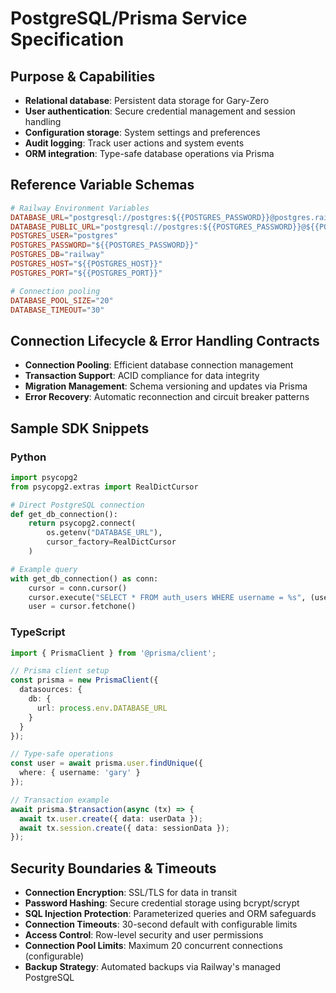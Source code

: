 # PostgreSQL/Prisma Service Specification

## Purpose & Capabilities
- **Relational database**: Persistent data storage for Gary-Zero
- **User authentication**: Secure credential management and session handling
- **Configuration storage**: System settings and preferences
- **Audit logging**: Track user actions and system events
- **ORM integration**: Type-safe database operations via Prisma

## Reference Variable Schemas

```toml
# Railway Environment Variables
DATABASE_URL="postgresql://postgres:${{POSTGRES_PASSWORD}}@postgres.railway.internal:5432/railway"
DATABASE_PUBLIC_URL="postgresql://postgres:${{POSTGRES_PASSWORD}}@${{POSTGRES_HOST}}:${{POSTGRES_PORT}}/railway"
POSTGRES_USER="postgres"
POSTGRES_PASSWORD="${{POSTGRES_PASSWORD}}"
POSTGRES_DB="railway"
POSTGRES_HOST="${{POSTGRES_HOST}}"
POSTGRES_PORT="${{POSTGRES_PORT}}"

# Connection pooling
DATABASE_POOL_SIZE="20"
DATABASE_TIMEOUT="30"
```

## Connection Lifecycle & Error Handling Contracts
- **Connection Pooling**: Efficient database connection management
- **Transaction Support**: ACID compliance for data integrity
- **Migration Management**: Schema versioning and updates via Prisma
- **Error Recovery**: Automatic reconnection and circuit breaker patterns

## Sample SDK Snippets
### Python

```python
import psycopg2
from psycopg2.extras import RealDictCursor

# Direct PostgreSQL connection
def get_db_connection():
    return psycopg2.connect(
        os.getenv("DATABASE_URL"),
        cursor_factory=RealDictCursor
    )

# Example query
with get_db_connection() as conn:
    cursor = conn.cursor()
    cursor.execute("SELECT * FROM auth_users WHERE username = %s", (username,))
    user = cursor.fetchone()
```

### TypeScript

```typescript
import { PrismaClient } from '@prisma/client';

// Prisma client setup
const prisma = new PrismaClient({
  datasources: {
    db: {
      url: process.env.DATABASE_URL
    }
  }
});

// Type-safe operations
const user = await prisma.user.findUnique({
  where: { username: 'gary' }
});

// Transaction example
await prisma.$transaction(async (tx) => {
  await tx.user.create({ data: userData });
  await tx.session.create({ data: sessionData });
});
```

## Security Boundaries & Timeouts
- **Connection Encryption**: SSL/TLS for data in transit
- **Password Hashing**: Secure credential storage using bcrypt/scrypt
- **SQL Injection Protection**: Parameterized queries and ORM safeguards
- **Connection Timeouts**: 30-second default with configurable limits
- **Access Control**: Row-level security and user permissions
- **Connection Pool Limits**: Maximum 20 concurrent connections (configurable)
- **Backup Strategy**: Automated backups via Railway's managed PostgreSQL

